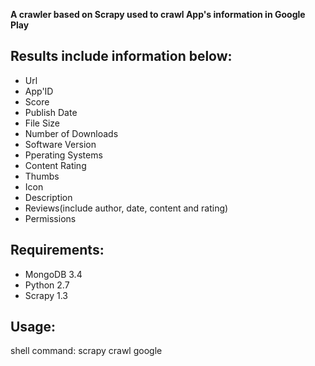 **A crawler based on Scrapy used to crawl App's information in Google Play** 


## Results include information below:
* Url
* App'ID
* Score
* Publish Date
* File Size
* Number of Downloads
* Software Version
* Pperating Systems
* Content Rating
* Thumbs
* Icon
* Description
* Reviews(include author, date, content and rating)
* Permissions

## Requirements:
* MongoDB 3.4
* Python 2.7
* Scrapy 1.3


## Usage:
shell command: scrapy crawl google
